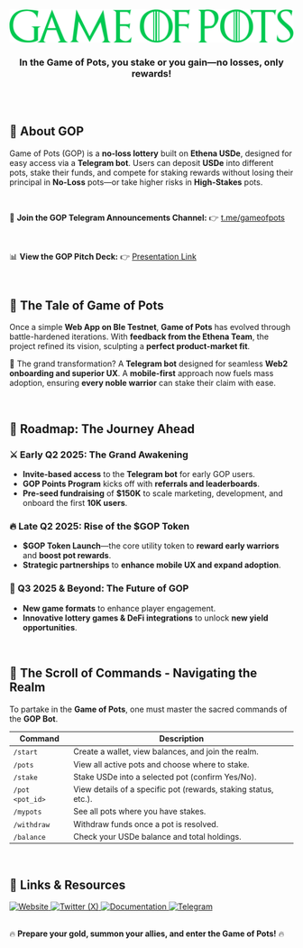</br>
</br>

<div align="center">

![GOP Logo](/public/gop-green.png) </br>

### **In the Game of Pots, you stake or you gain—no losses, only rewards!**

</div>

</br>
</br>

## 🌟 About GOP

Game of Pots (GOP) is a **no-loss lottery** built on **Ethena USDe**, designed for easy access via a **Telegram bot**. Users can deposit **USDe** into different pots, stake their funds, and compete for staking rewards without losing their principal in **No-Loss** pots—or take higher risks in **High-Stakes** pots.

</br>

📢 **Join the GOP Telegram Announcements Channel:**
👉 [t.me/gameofpots](https://t.me/+vuy2WgghLUwyNTU1)

</br>

📊 **View the GOP Pitch Deck:**
👉 [Presentation Link](https://www.canva.com/design/DAGg9LkRTkk/mr9gEmlHQCZGAeZ0w17OrQ/view)

</br>

## 📜 The Tale of Game of Pots

Once a simple **Web App on Ble Testnet**, **Game of Pots** has evolved through battle-hardened iterations. With **feedback from the Ethena Team**, the project refined its vision, sculpting a **perfect product-market fit**.

🏰 The grand transformation? A **Telegram bot** designed for seamless **Web2 onboarding and superior UX**. A **mobile-first** approach now fuels mass adoption, ensuring **every noble warrior** can stake their claim with ease.

</br>

## 📍 Roadmap: The Journey Ahead

### ⚔️ Early Q2 2025: The Grand Awakening

- **Invite-based access** to the **Telegram bot** for early GOP users.
- **GOP Points Program** kicks off with **referrals and leaderboards**.
- **Pre-seed fundraising** of **$150K** to scale marketing, development, and onboard the first **10K users**.

### 🔥 Late Q2 2025: Rise of the $GOP Token

- **$GOP Token Launch**—the core utility token to **reward early warriors** and **boost pot rewards**.
- **Strategic partnerships** to **enhance mobile UX and expand adoption**.

### 🚀 Q3 2025 & Beyond: The Future of GOP

- **New game formats** to enhance player engagement.
- **Innovative lottery games & DeFi integrations** to unlock **new yield opportunities**.

</br>

## 📜 The Scroll of Commands - Navigating the Realm

To partake in the **Game of Pots**, one must master the sacred commands of the **GOP Bot**.

| Command         | Description                                                     |
| --------------- | --------------------------------------------------------------- |
| `/start`        | Create a wallet, view balances, and join the realm.             |
| `/pots`         | View all active pots and choose where to stake.                 |
| `/stake`        | Stake USDe into a selected pot (confirm Yes/No).                |
| `/pot <pot_id>` | View details of a specific pot (rewards, staking status, etc.). |
| `/mypots`       | See all pots where you have stakes.                             |
| `/withdraw`     | Withdraw funds once a pot is resolved.                          |
| `/balance`      | Check your USDe balance and total holdings.                     |

</br>

## 🔗 Links & Resources

<div >
  <a href="https://www.gameofpots.fun/" target="_blank">
    <img src="https://img.shields.io/badge/🌐%20Website-%230A74DA.svg?&style=for-the-badge&logo=google-chrome&logoColor=white" alt="Website">
  </a>
  <a href="https://x.com/gopdotfun" target="_blank">
    <img src="https://img.shields.io/badge/🐦%20X-%23181717.svg?&style=for-the-badge&logo=x&logoColor=white" alt="Twitter (X)">
  </a>
  <a href="https://docs.gameofpots.fun/introduction" target="_blank">
    <img src="https://img.shields.io/badge/📜%20Docs-%235C6BC0.svg?&style=for-the-badge&logo=read-the-docs&logoColor=white" alt="Documentation">
  </a>
  <a href="https://t.me/+vuy2WgghLUwyNTU1" target="_blank">
    <img src="https://img.shields.io/badge/📢%20Telegram-%2326A5E4.svg?&style=for-the-badge&logo=telegram&logoColor=white" alt="Telegram">
  </a>
</div>

</br>

🔥 **Prepare your gold, summon your allies, and enter the Game of Pots!** 🔥

